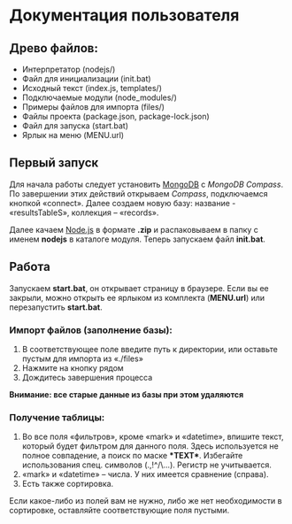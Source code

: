 # Документация пользователя
## Древо файлов:
- Интерпретатор (nodejs/)
- Файл для инициализации (init.bat)
- Исходный текст (index.js, templates/)
- Подключаемые модули (node_modules/)
- Примеры файлов для импорта (files/)
- Файлы проекта (package.json, package-lock.json)
- Файл для запуска (start.bat)
- Ярлык на меню (MENU.url)

## Первый запуск
Для начала работы следует установить [MongoDB](https://www.mongodb.com/try/download/community?tck=docs_server) с *MongoDB Compass*. По завершении этих действий открываем *Compass*, подключаемся кнопкой «connect». Далее создаем новую базу: название - «resultsTableS», коллекция – «records».

Далее качаем [Node.js](https://nodejs.org/en/download/) в формате **.zip** и распаковываем в папку с именем **nodejs** в каталоге модуля. Теперь запускаем файл **init.bat**.

## Работа
Запускаем **start.bat**, он открывает страницу в браузере. Если вы ее закрыли, можно открыть ее ярлыком из комплекта (**MENU.url**) или перезапустить **start.bat**.

### Импорт файлов (заполнение базы):
1. В соответствующее поле введите путь к директории, или оставьте пустым для импорта из «./files»
2. Нажмите на кнопку рядом
3. Дождитесь завершения процесса

**Внимание: все старые данные из базы при этом удаляются**

### Получение таблицы:
1. Во все поля «фильтров», кроме «mark» и «datetime», впишите текст, который будет фильтром для данного поля. Здесь используется не полное совпадение, а поиск по маске **\*TEXT\***. Избегайте использования спец. символов (.,!^/\…). Регистр не учитывается.
2. «mark» и «datetime» – числа. У них имеется сравнение (справа).
3. Есть также сортировка.

Если какое-либо из полей вам не нужно, либо же нет необходимости в сортировке, оставляйте соответствующие поля пустыми.
